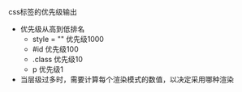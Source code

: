 css标签的优先级输出
- 优先级从高到低排名
    -  style = "" 优先级1000
    -  #id        优先级100
    -  .class     优先级10
    -  p          优先级1
- 当层级过多时，需要计算每个渲染模式的数值，以决定采用哪种渲染
